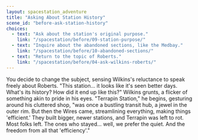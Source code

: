 ```yaml
---
layout: spacestation_adventure
title: "Asking About Station History"
scene_id: "before-ask-station-history"
choices:
  - text: "Ask about the station's original purpose."
    link: "/spacestation/before/09-station-purpose/"
  - text: "Inquire about the abandoned sections, like the Medbay."
    link: "/spacestation/before/10-abandoned-sections/"
  - text: "Return to the topic of Roberts."
    link: "/spacestation/before/04-ask-wilkins-roberts/"
---
```


You decide to change the subject, sensing Wilkins's reluctance to speak freely about Roberts. "This station... it looks like it's seen better days. What's its history? How did it end up like this?" Wilkins grunts, a flicker of something akin to pride in his eyes. "Terrapin Station," he begins, gesturing around his cluttered shop, "was once a bustling transit hub, a jewel in the outer rim. But then the Wires came, streamlining everything, making things 'efficient.' They built bigger, newer stations, and Terrapin was left to rot. Most folks left. The ones who stayed... well, we prefer the quiet. And the freedom from all that 'efficiency'."
